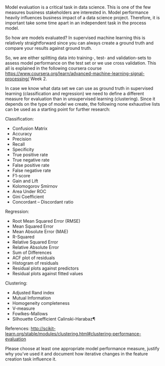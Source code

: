 Model evaluation is a critical task in data science. This is one of the few measures business stakeholders are interested in. Model performance heavily influences business impact of a data science project. Therefore, it is important take some time apart in an independent task in the process model. 

So how are models evaluated? In supervised machine learning this is relatively straightforward since you can always create a ground truth and compare your results against ground truth.

So, we are either splitting data into training-, test- and validation-sets to assess model performance on the test set or we use cross validation. This all is explained in the following coursera course https://www.coursera.org/learn/advanced-machine-learning-signal-processing/ Week 2.

In case we know what data set we can use as ground truth in supervised learning (classification and regression) we need to define a different measure for evaluation than in unsupervised learning (clustering). Since it depends on the type of model we create, the following none exhaustive lists can be used as a starting point for further research:

Classification:

- Confusion Matrix
- Accuracy
- Precision
- Recall
- Specificity
- True positive rate
- True negative rate
- False positive rate
- False negative rate
- F1-score
- Gain and Lift
- Kolomogorov Smirnov
- Area Under ROC
- Gini Coefficient
- Concordant – Discordant ratio

Regression:

- Root Mean Squared Error (RMSE)
- Mean Squared Error
- Mean Absolute Error (MAE)
- R-Squared
- Relative Squared Error
- Relative Absolute Error
- Sum of Differences
- ACF plot of residuals
- Histogram of residuals
- Residual plots against predictors
- Residual plots against fitted values


Clustering:

- Adjusted Rand index
- Mutual Information
- Homogeneity completeness
- V-measure
- Fowlkes-Mallows
- Silhouette Coefficient Calinski-Harabaz¶


References:
http://scikit-learn.org/stable/modules/clustering.html#clustering-performance-evaluation


Please choose at least one appropriate model performance measure, justify why you’ve used it and document how iterative changes in the feature creation task influence it.
